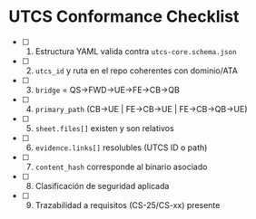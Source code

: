 # UTCS Conformance Checklist

- [ ] 1. Estructura YAML valida contra `utcs-core.schema.json`
- [ ] 2. `utcs_id` y ruta en el repo coherentes con dominio/ATA
- [ ] 3. `bridge` = QS→FWD→UE→FE→CB→QB
- [ ] 4. `primary_path` (CB→UE | FE→CB→UE | FE→CB→QB→UE)
- [ ] 5. `sheet.files[]` existen y son relativos
- [ ] 6. `evidence.links[]` resolubles (UTCS ID o path)
- [ ] 7. `content_hash` corresponde al binario asociado
- [ ] 8. Clasificación de seguridad aplicada
- [ ] 9. Trazabilidad a requisitos (CS-25/CS-xx) presente
